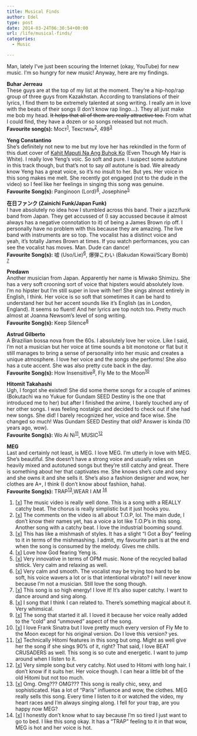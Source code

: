 ```yaml
---
title: Musical Finds
author: Edel
type: post
date: 2014-03-24T06:30:54+00:00
url: /life/musical-finds/
categories:
  - Music

---
```

Man, lately I&#8217;ve just been scouring the Internet (okay, YouTube) for new music. I&#8217;m so hungry for new music! Anyway, here are my findings.

**Buhar Jerreau**  
These guys are at the top of my list at the moment. They&#8217;re a hip-hop/rap group of three guys from Kazakhstan. According to translations of their lyrics, I find them to be extremely talented at song writing. I really am in love with the beats of their songs (I don&#8217;t know rap lingo&#8230;). They all just make me bob my head. <del>It helps that all of them are really attractive too.</del> From what I could find, they have a dozen or so songs released but not much.  
**Favourite song(s):** Мост<sup class="footnote"><a href="#foot_ajs-fn-id_1-702" id="back_ajs-fn-id_1-702">1</a></sup>, Текстиль<sup class="footnote"><a href="#foot_ajs-fn-id_2-702" id="back_ajs-fn-id_2-702">2</a></sup>, 498<sup class="footnote"><a href="#foot_ajs-fn-id_3-702" id="back_ajs-fn-id_3-702">3</a></sup>

**Yeng Constantino**  
She&#8217;s definitely not new to me but my love her has rekindled in the form of this duet cover of [Kahit Maputi Na Ang Buhok Ko][1] (Even Though My Hair is White). I really love Yeng&#8217;s voic. So soft and pure. I suspect some autotune in this track though, but that&#8217;s not to say _all_ autotune is bad. We already know Yeng has a great voice, so it&#8217;s no insult to her. But yes. Her voice in this song makes me melt. She recently got engaged (not to the dude in the video) so I feel like her feelings in singing this song was genuine.  
**Favourite Song(s):** Panginoon (Lord)<sup class="footnote"><a href="#foot_ajs-fn-id_4-702" id="back_ajs-fn-id_4-702">4</a></sup>, Josephine<sup class="footnote"><a href="#foot_ajs-fn-id_5-702" id="back_ajs-fn-id_5-702">5</a></sup>

**在日ファンク (Zainichi Funk/Japan Funk)**  
I have absolutely no idea how I stumbled across this band. Their a jazz/funk band from Japan. They get accussed of (I say accussed because it almost always has a negative connotation to it) of being a James Brown rip off. I personally have no problem with this because they are amazing. The live band with instruments are so top. The vocalist has a distinct voice and yeah, it&#8217;s totally James Brown at times. If you watch performances, you can see the vocalist has moves. Man. Dude can dance!  
**Favourite Song(s):** 嘘 (Uso/Lie)<sup class="footnote"><a href="#foot_ajs-fn-id_6-702" id="back_ajs-fn-id_6-702">6</a></sup>, 爆弾こわい (Bakudan Kowai/Scary Bomb) <sup class="footnote"><a href="#foot_ajs-fn-id_7-702" id="back_ajs-fn-id_7-702">7</a></sup>

**Predawn**  
Another musician from Japan. Apparently her name is Miwako Shimizu. She has a very soft crooning sort of voice that hipsters would absolutely love. I&#8217;m no hipster but I&#8217;m still super in love with her! She sings almost entirely in English, I think. Her voice is so soft that sometimes it can be hard to understand her but her accent sounds like it&#8217;s English (as in London, England). It seems so fluent! And her lyrics are top notch too. Pretty much almost at Joanna Newsom&#8217;s level of song writing.  
**Favourite Song(s):** Keep Silence<sup class="footnote"><a href="#foot_ajs-fn-id_8-702" id="back_ajs-fn-id_8-702">8</a></sup>

**Astrud Gilberto**  
A Brazilian bossa nova from the 60s. I absolutely love her voice. Like I said, I&#8217;m not a musician but her voice at time sounds a bit monotone or flat but it still manages to bring a sense of personality into her music and creates a unique atmosphere. I love her voice and the songs she performs! She also has a cute accent. She was also pretty cute back in the day.  
**Favourite Song(s):** How Insensitive<sup class="footnote"><a href="#foot_ajs-fn-id_9-702" id="back_ajs-fn-id_9-702">9</a></sup>, Fly Me to the Moon<sup class="footnote"><a href="#foot_ajs-fn-id_10-702" id="back_ajs-fn-id_10-702">10</a></sup>

**Hitomit Takahashi**  
Ugh, I forgot she existed! She did some theme songs for a couple of animes (Bokutachi wa no Yukue for Gundam SEED Destiny is the one that introduced me to her) but after I finished the anime, I barely touched any of her other songs. I was feeling nostalgic and decided to check out if she had new songs. She did! I barely recognized her, voice and face wise. She changed so much! Was Gundam SEED Destiny that old? Answer is kinda (10 years ago, wow).  
**Favourite Song(s):** Wo Ai Ni<sup class="footnote"><a href="#foot_ajs-fn-id_11-702" id="back_ajs-fn-id_11-702">11</a></sup>, MUSIC<sup class="footnote"><a href="#foot_ajs-fn-id_12-702" id="back_ajs-fn-id_12-702">12</a></sup>

**MEG**  
Last and certainly not least, is MEG. I love MEG. I&#8217;m utterly in love with MEG. She&#8217;s beautiful. She doesn&#8217;t have a strong voice and usually relies on heavily mixed and autotuned songs but they&#8217;re still catchy and great. There is something about her that captivates me. She knows she&#8217;s cute and sexy and she owns it and she sells it. She&#8217;s also a fashion designer and wow, her clothes are A+, I think (I don&#8217;t know about fashiion, haha).  
**Favourite Song(s):** TRAP<sup class="footnote"><a href="#foot_ajs-fn-id_13-702" id="back_ajs-fn-id_13-702">13</a></sup>,WEAR I AM <sup class="footnote"><a href="#foot_ajs-fn-id_14-702" id="back_ajs-fn-id_14-702">14</a></sup>

<ol class="footnote">
  <li>
    <a id="foot_ajs-fn-id_1-702"></a>[<a href="https://www.youtube.com/watch?v=2ZK_8jh4ySo">x</a>] The music video is really well done. This is a song with a REALLY catchy beat. The chorus is really simplistic but it just hooks you.&nbsp;&nbsp;<a class="ajs-back-link" href="#back_ajs-fn-id_1-702"></a>
  </li>
  <li>
    <a id="foot_ajs-fn-id_2-702"></a>[<a href="https://www.youtube.com/watch?v=CZjyRKFqi5s">x</a>] The comments on the video is all about T.O.P, lol. The main dude, I don&#8217;t know their names yet, has a voice a lot like T.O.P&#8217;s in this song. Another song with a catchy beat. I love the industrial booming sound.&nbsp;&nbsp;<a class="ajs-back-link" href="#back_ajs-fn-id_2-702"></a>
  </li>
  <li>
    <a id="foot_ajs-fn-id_3-702"></a>[<a href="https://www.youtube.com/watch?v=oeA22r9YnRQ">x</a>] This has like a mishmash of styles. It has a slight &#8220;I Got a Boy&#8221; feeling to it in terms of the mishmashing. I admit, my favourite part is at the end when the song is consumed by the melody. Gives me chills.&nbsp;&nbsp;<a class="ajs-back-link" href="#back_ajs-fn-id_3-702"></a>
  </li>
  <li>
    <a id="foot_ajs-fn-id_4-702"></a>[<a href="http://www.youtube.com/watch?v=bOBm9MhdrL4">x</a>] Love how God fearing Yeng is.&nbsp;&nbsp;<a class="ajs-back-link" href="#back_ajs-fn-id_4-702"></a>
  </li>
  <li>
    <a id="foot_ajs-fn-id_5-702"></a>[<a href="https://www.youtube.com/watch?v=gN_YQowvbUc">x</a>] Very innovative in terms of OPM music. None of the recycled ballad shtick. Very calm and relaxing as well.&nbsp;&nbsp;<a class="ajs-back-link" href="#back_ajs-fn-id_5-702"></a>
  </li>
  <li>
    <a id="foot_ajs-fn-id_6-702"></a>[<a href="https://www.youtube.com/watch?v=pq1nNykPCDQ">x</a>] Very calm and smooth. The vocalist may be trying too hard to be soft, his voice wavers a lot or is that intentional vibrato? I will never know because I&#8217;m not a musician. Still love the song though.&nbsp;&nbsp;<a class="ajs-back-link" href="#back_ajs-fn-id_6-702"></a>
  </li>
  <li>
    <a id="foot_ajs-fn-id_7-702"></a>[<a href="https://www.youtube.com/watch?v=1H14XFS1zVo">x</a>] This song is so high energy! I love it! It&#8217;s also super catchy. I want to dance around and sing along.&nbsp;&nbsp;<a class="ajs-back-link" href="#back_ajs-fn-id_7-702"></a>
  </li>
  <li>
    <a id="foot_ajs-fn-id_8-702"></a>[<a href="https://www.youtube.com/watch?v=58-RRCU0OPY">x</a>] I song that I think I can related to. There&#8217;s something magical about it. Very whimsical.&nbsp;&nbsp;<a class="ajs-back-link" href="#back_ajs-fn-id_8-702"></a>
  </li>
  <li>
    <a id="foot_ajs-fn-id_9-702"></a>[<a href="https://www.youtube.com/watch?v=4x2i2GITQ0Y">x</a>] The song that started it all. I loved it because her voice really added to the &#8220;cold&#8221; and &#8220;unmoved&#8221; aspect of the song.&nbsp;&nbsp;<a class="ajs-back-link" href="#back_ajs-fn-id_9-702"></a>
  </li>
  <li>
    <a id="foot_ajs-fn-id_10-702"></a>[<a href="https://www.youtube.com/watch?v=PqjiEOLHhas">x</a>] I love Frank Sinatra but I love pretty much every version of Fly Me to the Moon except for his original version. Do I love this version? yes.&nbsp;&nbsp;<a class="ajs-back-link" href="#back_ajs-fn-id_10-702"></a>
  </li>
  <li>
    <a id="foot_ajs-fn-id_11-702"></a>[<a href="https://www.youtube.com/watch?v=10kPphUY8hA">x</a>] Technically Hitomi features in this song but omg. Might as well give her the song if she sings 90% of it, right? That said, I love BEAT CRUSADERS as well. This song is so cute and energetic. I want to jump around when I listen to it.&nbsp;&nbsp;<a class="ajs-back-link" href="#back_ajs-fn-id_11-702"></a>
  </li>
  <li>
    <a id="foot_ajs-fn-id_12-702"></a>[<a href="https://www.youtube.com/watch?v=bBy2QcFLLzA">x</a>] Very simple song but very catchy. Not used to Hitomi with long hair. I don&#8217;t know if it suits her. Her voice though. I can hear a little bit of the old Hitomi but not too much.&nbsp;&nbsp;<a class="ajs-back-link" href="#back_ajs-fn-id_12-702"></a>
  </li>
  <li>
    <a id="foot_ajs-fn-id_13-702"></a>[<a href="https://www.youtube.com/watch?v=BymanWZK1GA">x</a>] Omg. Omg??? OMG??? This song is really chic, sexy, and sophisticated. Has a lot of &#8220;Paris&#8221; influence and wow, the clothes. MEG really sells this song. Every time I listen to it or watched the video, my heart races and I&#8217;m always singing along. I fell for your trap, are you happy now MEG?&nbsp;&nbsp;<a class="ajs-back-link" href="#back_ajs-fn-id_13-702"></a>
  </li>
  <li>
    <a id="foot_ajs-fn-id_14-702"></a>[<a href="https://www.youtube.com/watch?v=7AONZnqX1_E">x</a>] I honestly don&#8217;t know what to say because I&#8217;m so tired I just want to go to bed. I like this song okay. It has a &#8220;TRAP&#8221; feeling to it in that wow, MEG is hot and her voice is hot.&nbsp;&nbsp;<a class="ajs-back-link" href="#back_ajs-fn-id_14-702"></a>
  </li>
</ol>

<div id="ajs-fn-id_1-702" style="display:none;margin:0;" class="ajs-footnote-popup">
  <div>
    [<a href="https://www.youtube.com/watch?v=2ZK_8jh4ySo">x</a>] The music video is really well done. This is a song with a REALLY catchy beat. The chorus is really simplistic but it just hooks you.
  </div>
</div>

<div id="ajs-fn-id_2-702" style="display:none;margin:0;" class="ajs-footnote-popup">
  <div>
    [<a href="https://www.youtube.com/watch?v=CZjyRKFqi5s">x</a>] The comments on the video is all about T.O.P, lol. The main dude, I don&#8217;t know their names yet, has a voice a lot like T.O.P&#8217;s in this song. Another song with a catchy beat. I love the industrial booming sound.
  </div>
</div>

<div id="ajs-fn-id_3-702" style="display:none;margin:0;" class="ajs-footnote-popup">
  <div>
    [<a href="https://www.youtube.com/watch?v=oeA22r9YnRQ">x</a>] This has like a mishmash of styles. It has a slight &#8220;I Got a Boy&#8221; feeling to it in terms of the mishmashing. I admit, my favourite part is at the end when the song is consumed by the melody. Gives me chills.
  </div>
</div>

<div id="ajs-fn-id_4-702" style="display:none;margin:0;" class="ajs-footnote-popup">
  <div>
    [<a href="http://www.youtube.com/watch?v=bOBm9MhdrL4">x</a>] Love how God fearing Yeng is.
  </div>
</div>

<div id="ajs-fn-id_5-702" style="display:none;margin:0;" class="ajs-footnote-popup">
  <div>
    [<a href="https://www.youtube.com/watch?v=gN_YQowvbUc">x</a>] Very innovative in terms of OPM music. None of the recycled ballad shtick. Very calm and relaxing as well.
  </div>
</div>

<div id="ajs-fn-id_6-702" style="display:none;margin:0;" class="ajs-footnote-popup">
  <div>
    [<a href="https://www.youtube.com/watch?v=pq1nNykPCDQ">x</a>] Very calm and smooth. The vocalist may be trying too hard to be soft, his voice wavers a lot or is that intentional vibrato? I will never know because I&#8217;m not a musician. Still love the song though.
  </div>
</div>

<div id="ajs-fn-id_7-702" style="display:none;margin:0;" class="ajs-footnote-popup">
  <div>
    [<a href="https://www.youtube.com/watch?v=1H14XFS1zVo">x</a>] This song is so high energy! I love it! It&#8217;s also super catchy. I want to dance around and sing along.
  </div>
</div>

<div id="ajs-fn-id_8-702" style="display:none;margin:0;" class="ajs-footnote-popup">
  <div>
    [<a href="https://www.youtube.com/watch?v=58-RRCU0OPY">x</a>] I song that I think I can related to. There&#8217;s something magical about it. Very whimsical.
  </div>
</div>

<div id="ajs-fn-id_9-702" style="display:none;margin:0;" class="ajs-footnote-popup">
  <div>
    [<a href="https://www.youtube.com/watch?v=4x2i2GITQ0Y">x</a>] The song that started it all. I loved it because her voice really added to the &#8220;cold&#8221; and &#8220;unmoved&#8221; aspect of the song.
  </div>
</div>

<div id="ajs-fn-id_10-702" style="display:none;margin:0;" class="ajs-footnote-popup">
  <div>
    [<a href="https://www.youtube.com/watch?v=PqjiEOLHhas">x</a>] I love Frank Sinatra but I love pretty much every version of Fly Me to the Moon except for his original version. Do I love this version? yes.
  </div>
</div>

<div id="ajs-fn-id_11-702" style="display:none;margin:0;" class="ajs-footnote-popup">
  <div>
    [<a href="https://www.youtube.com/watch?v=10kPphUY8hA">x</a>] Technically Hitomi features in this song but omg. Might as well give her the song if she sings 90% of it, right? That said, I love BEAT CRUSADERS as well. This song is so cute and energetic. I want to jump around when I listen to it.
  </div>
</div>

<div id="ajs-fn-id_12-702" style="display:none;margin:0;" class="ajs-footnote-popup">
  <div>
    [<a href="https://www.youtube.com/watch?v=bBy2QcFLLzA">x</a>] Very simple song but very catchy. Not used to Hitomi with long hair. I don&#8217;t know if it suits her. Her voice though. I can hear a little bit of the old Hitomi but not too much.
  </div>
</div>

<div id="ajs-fn-id_13-702" style="display:none;margin:0;" class="ajs-footnote-popup">
  <div>
    [<a href="https://www.youtube.com/watch?v=BymanWZK1GA">x</a>] Omg. Omg??? OMG??? This song is really chic, sexy, and sophisticated. Has a lot of &#8220;Paris&#8221; influence and wow, the clothes. MEG really sells this song. Every time I listen to it or watched the video, my heart races and I&#8217;m always singing along. I fell for your trap, are you happy now MEG?
  </div>
</div>

<div id="ajs-fn-id_14-702" style="display:none;margin:0;" class="ajs-footnote-popup">
  <div>
    [<a href="https://www.youtube.com/watch?v=7AONZnqX1_E">x</a>] I honestly don&#8217;t know what to say because I&#8217;m so tired I just want to go to bed. I like this song okay. It has a &#8220;TRAP&#8221; feeling to it in that wow, MEG is hot and her voice is hot.
  </div>
</div>

 [1]: https://www.youtube.com/watch?v=bcXdxynVn80